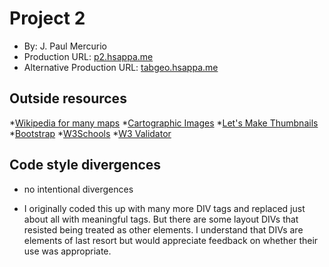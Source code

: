 # Project 2
+ By: J. Paul Mercurio
+ Production URL: [p2.hsappa.me](http://ps.hsappa.me)
+ Alternative Production URL: [tabgeo.hsappa.me](http://tabgeo.hsappa.me)

## Outside resources
*[Wikipedia for many maps](https://en.wikipedia.org)
*[Cartographic Images](http://cartographic-images.net/Cartographic_Images/Cartographic_Images.html)
*[Let's Make Thumbnails](http://makethumbnails.com/#dropzone)
*[Bootstrap](https://getbootstrap.com/)
*[W3Schools](https://www.w3schools.com/)
*[W3 Validator](https://validator.w3.org)

## Code style divergences
* no intentional divergences

* I originally coded this up with many more DIV tags and replaced just about all with 
  meaningful tags.  But there are some layout DIVs that resisted being 
  treated as other elements. I understand that DIVs are elements of last resort but 
  would appreciate feedback on whether their use was appropriate.

